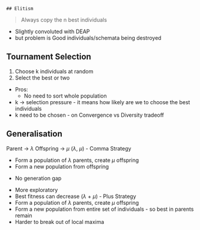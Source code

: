 	## Elitism
> Always copy the n best individuals

- Slightly convoluted with DEAP
- but problem is Good individuals/schemata being destroyed

## Tournament Selection

1. Choose k individuals at random
2. Select the best or two

- Pros:
	- No need to sort whole population
- k -> selection pressure - it means how likely are we to choose the best individuals
- k need to be chosen - on Convergence vs Diversity tradeoff

## Generalisation

Parent -> $\lambda$
Offspring -> $\mu$
($\lambda$, $\mu$) - Comma Strategy
- Form a population of  $\lambda$ parents, create $\mu$ offspring
- Form a new population from offspring
+ No generation gap
- More exploratory
- Best fitness can decrease
($\lambda$ + $\mu$) - Plus Strategy
- Form a population of  $\lambda$ parents, create $\mu$ offspring
- Form a new population from entire set of individuals - so best in parents remain
- Harder to break out of local maxima
